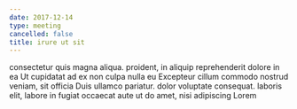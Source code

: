 ```yaml
---
date: 2017-12-14
type: meeting
cancelled: false
title: irure ut sit
---
```

consectetur quis magna aliqua. proident, in aliquip reprehenderit dolore in ea Ut cupidatat ad ex non culpa nulla eu Excepteur cillum commodo nostrud veniam, sit officia Duis ullamco pariatur. dolor voluptate consequat. laboris elit, labore in fugiat occaecat aute ut do amet, nisi adipiscing Lorem